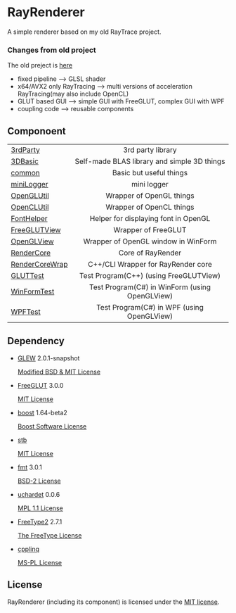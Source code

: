 # RayRenderer

A simple renderer based on my old RayTrace project.

### Changes from old project

The old preject is [here](https://github.com/XZiar/RayTrace)

* fixed pipeline --> GLSL shader
* x64/AVX2 only RayTracing --> multi versions of acceleration RayTracing(may also include OpenCL)
* GLUT based GUI --> simple GUI with FreeGLUT, complex GUI with WPF
* coupling code --> reusable components

## Componoent

| | |
|:-------|:-------:|
| [3rdParty](./3rdParty) | 3rd party library |
| [3DBasic](./3DBasic) | Self-made BLAS library and simple 3D things |
| [common](./common) | Basic but useful things |
| [miniLogger](./common/miniLogger) | mini logger |
| [OpenGLUtil](./OpenGLUtil) | Wrapper of OpenGL things |
| [OpenCLUtil](./OpenCLUtil) | Wrapper of OpenCL things |
| [FontHelper](./FontHelper) | Helper for displaying font in OpenGL |
| [FreeGLUTView](./FreeGLUTView) | Wrapper of FreeGLUT |
| [OpenGLView](./OpenGLView) | Wrapper of OpenGL window in WinForm |
| [RenderCore](./RenderCore) | Core of RayRender |
| [RenderCoreWrap](./RenderCoreWrap) | C++/CLI Wrapper for RayRender core |
| [GLUTTest](./GLUTTest) | Test Program(C++) (using FreeGLUTView) |
| [WinFormTest](./WinFormTest) | Test Program(C#) in WinForm (using OpenGLView) |
| [WPFTest](./WPFTest) | Test Program(C#) in WPF (using OpenGLView) |


## Dependency

* [GLEW](http://glew.sourceforge.net/)  2.0.1-snapshot

  [Modified BSD & MIT License](./License/glew.txt)

* [FreeGLUT](http://freeglut.sourceforge.net)  3.0.0

  [MIT License](./License/freeglut.txt)

* [boost](http://www.boost.org/)  1.64-beta2

  [Boost Software License](./License/boost.txt)

* [stb](https://github.com/nothings/stb)

  [MIT License](./License/stb.txt)

* [fmt](http://fmtlib.net) 3.0.1

  [BSD-2 License](./License/fmt.rst)

* [uchardet](https://www.freedesktop.org/wiki/Software/uchardet/) 0.0.6

  [MPL 1.1 License](./License/uchardet.txt)

* [FreeType2](https://www.freetype.org/) 2.7.1

  [The FreeType License](./License/ftl.txt)

* [cpplinq](http://cpplinq.codeplex.com/)

  [MS-PL License](./License/cpplinq.html)

## License

RayRenderer (including its component) is licensed under the [MIT license](License.txt).
